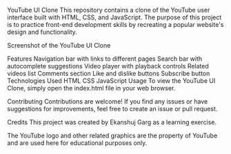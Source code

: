 YouTube UI Clone
This repository contains a clone of the YouTube user interface built with HTML, CSS, and JavaScript. The purpose of this project is to practice front-end development skills by recreating a popular website's design and functionality.

Screenshot of the YouTube UI Clone

Features
Navigation bar with links to different pages
Search bar with autocomplete suggestions
Video player with playback controls
Related videos list
Comments section
Like and dislike buttons
Subscribe button
Technologies Used
HTML
CSS
JavaScript
Usage
To view the YouTube UI Clone, simply open the index.html file in your web browser.

Contributing
Contributions are welcome! If you find any issues or have suggestions for improvements, feel free to create an issue or pull request.

Credits
This project was created by Ekanshuj Garg as a learning exercise.

The YouTube logo and other related graphics are the property of YouTube and are used here for educational purposes only.
